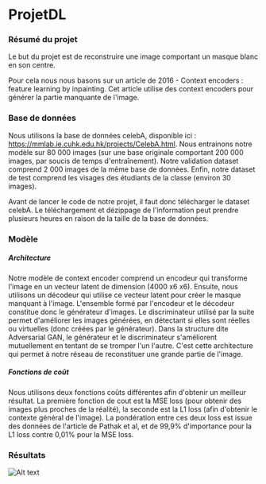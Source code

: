 # ProjetDL

### Résumé du projet

Le but du projet est de reconstruire une image comportant un masque blanc en son centre.

Pour cela nous nous basons sur un article de 2016 - Context encoders : feature learning by inpainting. Cet article utilise des context encoders pour générer la partie manquante de l'image.

### Base de données
Nous utilisons la base de données celebA, disponible ici : https://mmlab.ie.cuhk.edu.hk/projects/CelebA.html.
Nous entrainons notre modèle sur 80 000 images (sur une base originale comportant 200 000 images, par soucis de temps d'entraînement).
Notre validation dataset comprend 2 000 images de la même base de données. 
Enfin, notre dataset de test comprend les visages des étudiants de la classe (environ 30 images).

Avant de lancer le code de notre projet, il faut donc télécharger le dataset celebA. Le téléchargement et dézippage de l'information peut prendre plusieurs heures en raison de la taille de la base de données.

### Modèle

##### Architecture
Notre modèle de context encoder comprend un encodeur qui transforme l'image en un vecteur latent de dimension (4000 x6 x6). Ensuite, nous utilisons un décodeur qui utilise ce vecteur latent pour créer le masque manquant à l'image. L'ensemble formé par l'encodeur et le décodeur constitue donc le générateur d'images.
Le discriminateur utilisé par la suite permet d'améliorer les images générées, en détectant si elles sont réelles ou virtuelles (donc créées par le générateur).
Dans la structure dite Adversarial GAN, le générateur et le discriminateur s'améliorent mutuellement en tentant de se tromper l'un l'autre. C'est cette architecture qui permet à notre réseau de reconstituer une grande partie de l'image.

##### Fonctions de coût
Nous utilisons deux fonctions coûts différentes afin d'obtenir un meilleur résultat.
La première fonction de cout est la MSE loss (pour obtenir des images plus proches de la réalité), la seconde est la L1 loss (afin d'obtenir le contexte général de l'image). La pondération entre ces deux loss est issue des données de l'article de Pathak et al, et de 99,9% d'importance pour la L1 loss contre 0,01% pour la MSE loss.

### Résultats
![Alt text](https://github.com/ThomasMenard99/Image-reconstruction/blob/main/85007.png?raw=true "Results")
